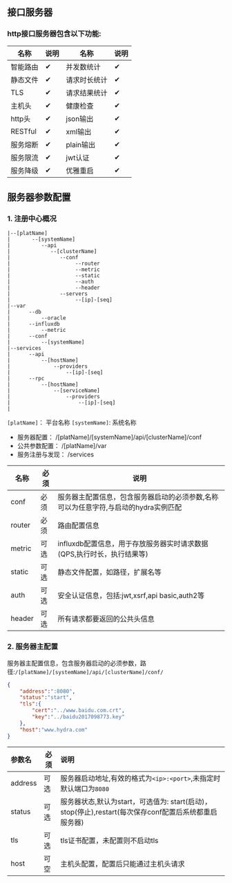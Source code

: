 ## 接口服务器
### http接口服务器包含以下功能:

|名称|说明|名称|说明|
|------|-------|-------|-------|
|智能路由|&#x2714;|并发数统计|&#x2714;|
|静态文件|&#x2714;|请求时长统计|&#x2714;|
|TLS|&#x2714;|请求结果统计|&#x2714;|
|主机头|&#x2714;|健康检查|&#x2714;|
|http头|&#x2714;|json输出|&#x2714;|
|RESTful|&#x2714;|xml输出|&#x2714;|
|服务熔断|&#x2714;|plain输出|&#x2714;|
|服务限流|&#x2714;|jwt认证|&#x2714;|
|服务降级|&#x2714;|优雅重启|&#x2714;|
## 服务器参数配置
### 1. 注册中心概况
    |--[platName]
	|       --[systemName]
	|          --api
	|             --[clusterName]
	|                --conf
	|                     --router
    |                     --metric
    |                     --static
    |                     --auth
    |                     --header
    |                --servers
    |                     --[ip]-[seq]
    |--var
    |      --db
    |          --oracle
    |      --influxdb
    |          --metric
    |      --conf
    |          --[systemName]
    |--services
    |      --api
    |          --[hostName]
    |              --providers
    |                  --[ip]-[seq]
    |      --rpc
    |          --[hostName]
    |              --[serviceName]
    |                  --providers
    |                      --[ip]-[seq]
    |

`[platName]`： 平台名称  `[systemName]`: 系统名称


+ 服务器配置： /[platName]/[systemName]/api/[clusterName]/conf
+ 公共参数配置： /[platName]/var
+ 服务注册与发现： /services




|名称|必须|说明|
|------|------|------|
|conf|必须|服务器主配置信息，包含服务器启动的必须参数,名称可以为任意字符,与启动的hydra实例匹配|
|router|必须|路由配置信息|
|metric|可选|influxdb配置信息，用于存放服务器实时请求数据(QPS,执行时长，执行结果等)|
|static|可选|静态文件配置，如路径，扩展名等|
|auth|可选|安全认证信息，包括:jwt,xsrf,api basic,auth2等|
|header|可选|所有请求都要返回的公共头信息|



### 2. 服务器主配置
服务器主配置信息，包含服务器启动的必须参数，路径:`/[platName]/[systemName]/api/[clusterName]/conf/`
```json
{
    "address":":8080",
    "status":"start",  
    "tls":{
        "cert":"../www.baidu.com.crt",
        "key":"../baidu2017098773.key"
    },
    "host":"www.hydra.com"
}
```

|参数名|必须|说明| 
|:------|-------|:------|
|address|可选|服务器启动地址,有效的格式为`<ip>:<port>`,未指定时默认端口为`8080`|
|status|可选|服务器状态,默认为start，可选值为: start(启动)，stop(停止),restart(每次保存conf配置后系统都重启服务器)|
|tls|可选|tls证书配置，未配置则不启动tls|
|host|可空|主机头配置，配置后只能通过主机头请求|
